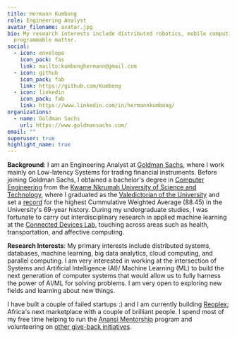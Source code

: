 ```yaml
---
title: Hermann Kumbong
role: Engineering Analyst
avatar_filename: avatar.jpg
bio: My research interests include distributed robotics, mobile computing and
  programmable matter.
social:
  - icon: envelope
    icon_pack: fas
    link: mailto:kumbonghermann@gmail.com
  - icon: github
    icon_pack: fab
    link: https://github.com/Kumbong
  - icon: linkedin
    icon_pack: fab
    link: https://www.linkedin.com/in/hermannkumbong/
organizations:
  - name: Goldman Sachs
    url: https://www.goldmansachs.com/
email: ""
superuser: true
highlight_name: true
---
```

**Background**: I am an Engineering Analyst at [Goldman Sachs](https://www.goldmansachs.com/careers/divisions/engineering/), where I work mainly on Low-latency Systems for trading financial instruments. Before joining Goldman Sachs, I obtained a bachelor's degree in [Computer Engineering](https://coe.knust.edu.gh/) from the [Kwame Nkrumah University of Science and Technology](https://www.knust.edu.gh/), where I graduated as the [Valedictorian of the University](https://www.youtube.com/watch?v=ruomzU77mvk&t=642s) and set a [record](https://twitter.com/mcfspatknust/status/1307272053796622337) for the highest Cummulative Weighted Average (88.45) in the University's 69-year history. During my undergraduate studies, I was fortunate to carry out interdisciplinary research in applied machine learning at the [Connected Devices Lab](http://connecteddeviceslab.org), touching across areas such as health, transportation, and affective computing.

**Research Interests**: My primary interests include distributed systems, databases, machine learning, big data analytics, cloud computing, and parallel computing.  I am very interested in working at the intersection of Systems and Artificial Intelligence (AI)/ Machine Learning (ML) to build the next generation of computer systems that would allow us to fully harness the power of AI/ML for solving problems. I am very open to exploring new fields and learning about new things. 

I  have built a couple of failed startups :) and I am currently building [Reoplex](https://reoplex.vercel.app/);  Africa's next marketplace with a couple of brilliant people. I spend most of my free time helping to run the [Anansi Mentorship]() program and volunteering on [other give-back initiatives](https://www.hermannkumbong.com/#:~:text=Community%20Engagement).


